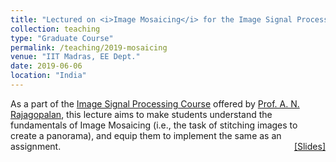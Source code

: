 ```yaml
---
title: "Lectured on <i>Image Mosaicing</i> for the Image Signal Processing Course"
collection: teaching
type: "Graduate Course"
permalink: /teaching/2019-mosaicing
venue: "IIT Madras, EE Dept."
date: 2019-06-06
location: "India"
---
```

<p style="text-align:left;">
   As a part of the <a href="http://www.ee.iitm.ac.in/2015/03/image-signal-processing-ee5175/">Image Signal Processing Course</a> offered by <a href="http://www.ee.iitm.ac.in/~raju/">Prof. A. N. Rajagopalan</a>, this lecture aims to make students understand the fundamentals of Image Mosaicing (i.e., the task of stitching images to create a panorama), and equip them to implement the same as an assignment.
    <span style="float:right;">
         <a href="https://drive.google.com/open?id=1uvQnEP1HnGXaiVIYWqMBPQG4lwSdExw4">&#91;Slides&#93;</a>  
    </span>
</p>

